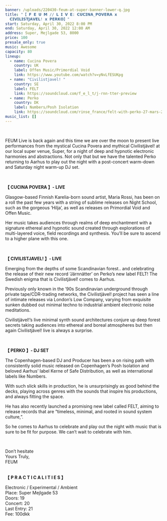 ```yaml
---
banner: /uploads/220430-feum-at-super-banner-lower-q.jpg
title: "【 𝗙 𝗘 𝗨 𝗠 // 𝗟 𝗜 𝗩 𝗘: 𝗖𝗨𝗖𝗜𝗡𝗔_𝗣𝗢𝗩𝗘𝗥𝗔 𝘅
  𝗖𝗜𝗩𝗜𝗟𝗜𝗦𝗧𝗝𝗔𝗩𝗘𝗟! 𝘅 𝗣𝗘𝗥𝗞𝗢】"
start: Saturday, April 30, 2022 8:00 PM
end: Saturday, April 30, 2022 12:00 AM
address: Super, Mejlgade 53, 8000
price: 100
presale_only: true
music: Awesome
capacity: 80
lineup:
  - name: Cucina Povera
    country: UK
    label: Offen Music/Primordial Void
    link: https://www.youtube.com/watch?v=yNvLfESUKpg
  - name: "Civilistjavel! "
    country: SE
    label: FELT
    link: https://soundcloud.com/f_e_l_t/j-rnn-tter-preview
  - name: Perko
    country: DK
    label: Numbers/Posh Isolation
    link: https://soundcloud.com/rinse_france/felt-with-perko-27-mars-2022
music_list: []
---
```

<!--StartFragment-->

<br>

FEUM Live is back again and this time we are over the moon to present live performances from the mystical Cucina Povera and mythical Civilistjävel! at our local super venue, Super, for a night of deep and hypnotic electronic harmonies and abstractions. Not only that but we have the talented Perko returning to Aarhus to play out the night with a post-concert warm-down and Saturday night warm-up DJ set.

<br>

**【 CUCINA POVERA 】- LIVE** <br>

Glasgow-based Finnish Karelia-born sound artist, Maria Rossi, has been on a roll the past few years with a string of sublime releases on Night School, such as the gorgeous ‘Hilja’, as well as releases on Primordial Void and Offen Music. 

Her music takes audiences through realms of deep enchantment with a signature ethereal and hypnotic sound created through explorations of multi-layered voice, field recordings and synthesis. You’ll be sure to ascend to a higher plane with this one.

<br>

**【 CIVILISTJAVEL! 】- LIVE** <br>

Emerging from the depths of some Scandinavian forest.. and celebrating the release of their new record ‘Järnnätter’ on Perko’s new label FELT! The Swedish enigma that is Civilistjävel! comes to Aarhus. 

Previously only known in the ’90s Scandinavian underground through private tape/CDR-trading networks, the Civilistjävel! project has seen a line of intimate releases via London’s Low Company, varying from exquisite sunken dubbed out minimal techno to industrial ambient electronic noise meditations. 

Civilistjävel!’s live minimal synth sound architectures conjure up deep forest secrets taking audiences into ethereal and boreal atmospheres but then again Civilistjävel! live is always a surprise. 

<br>

**【 PERKO 】- DJ SET** <br>

The Copenhagen-based DJ and Producer has been a on rising path with consistently solid music released on Copenhagen’s Posh Isolation and beloved Aarhus’ label Kerne of Safe Distribution, as well as international labels like Numbers.

With such slick skills in production, he is unsurprisingly as good behind the decks, playing across genres with the sounds that inspire his productions, and always fitting the space.

He has also recently launched a promising new label called FELT, aiming to release records that are “timeless, minimal, and rooted in sound system culture,”.

So he comes to Aarhus to celebrate and play out the night with music that is sure to be fit for purpose. We can’t wait to celebrate with him.

<br>

Don’t hesitate<br>
Yours Truly,<br>
FEUM <br>

 <br>**【** **P R A C T I C A L I T I E S 】**<br>

Electronic / Experimental / Ambient <br>
Place: Super Mejlgade 53 <br>
Doors: 19<br>
Concert: 20<br>
Last Entry: 21<br>
Fee: 100dkk

<!--EndFragment-->